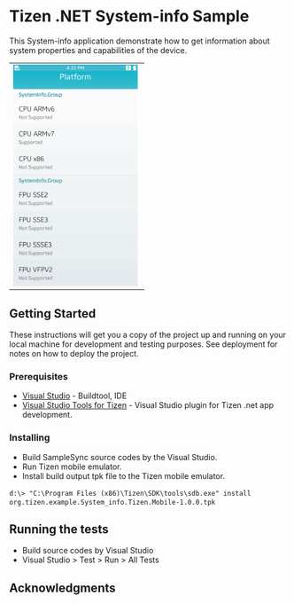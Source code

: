 # Tizen .NET System-info Sample

This System-info application demonstrate how to get information about system properties and capabilities of the device.

<table>
<tr>
<td>
<center><img src='System-info.png' height=400></center>
</td>
</tr>
</table>

## Getting Started

These instructions will get you a copy of the project up and running on your local machine for development and testing purposes. See deployment for notes on how to deploy the project.

### Prerequisites

* [Visual Studio](https://www.visualstudio.com/) - Buildtool, IDE
* [Visual Studio Tools for Tizen](https://developer.tizen.org/development/tizen-.net-preview/visual-studio-tools-tizen) - Visual Studio plugin for Tizen .net app development.

### Installing

* Build SampleSync source codes by the Visual Studio.
* Run Tizen mobile emulator.
* Install build output tpk file to the Tizen mobile emulator.

```
d:\> "C:\Program Files (x86)\Tizen\SDK\tools\sdb.exe" install org.tizen.example.System_info.Tizen.Mobile-1.0.0.tpk
```

## Running the tests

* Build source codes by Visual Studio
* Visual Studio > Test > Run > All Tests

## Acknowledgments
